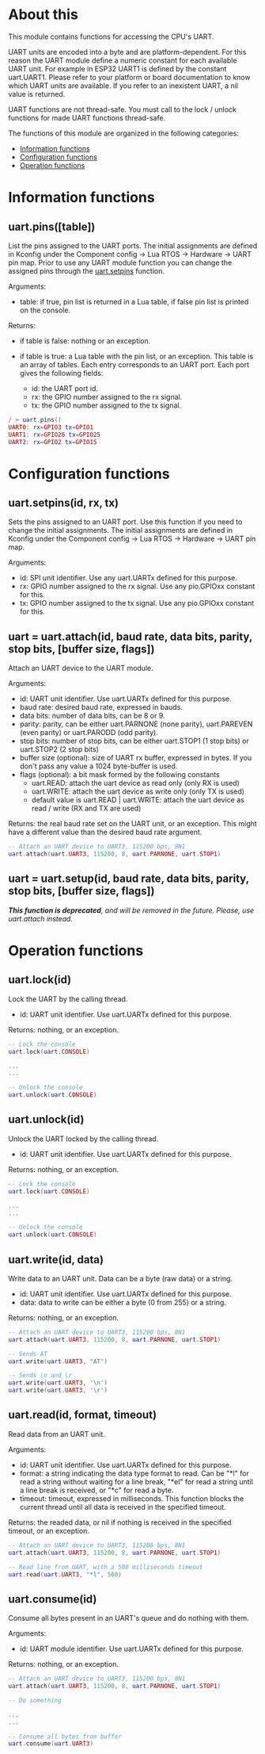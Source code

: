 # About this
 
This module contains functions for accessing the CPU's UART.

UART units are encoded into a byte and are platform-dependent. For this reason the UART module define a numeric constant for each available UART unit. For example in ESP32 UART1 is defined by the constant uart.UART1. Please refer to your platform or board documentation to know which UART units are available. If you refer to an inexistent UART, a nil value is returned.

UART functions are not thread-safe. You must call to the lock / unlock functions for made UART functions thread-safe.

The functions of this module are organized in the following categories:

* [Information functions](#information-functions)
* [Configuration functions](#configuration-functions)
* [Operation functions](#operation-functions)

# Information functions

## uart.pins([table])

List the pins assigned to the UART ports. The initial assignments are defined in Kconfig under the Component config -> Lua RTOS -> Hardware -> UART pin map. Prior to use any UART module function you can change the assigned pins through the [uart.setpins](#uartsetpinsid-rx-tx) function.

Arguments:

* table: if true, pin list is returned in a Lua table, if false pin list is printed on the console.

Returns:

* if table is false: nothing or an exception.

* if table is true: a Lua table with the pin list, or an exception. This table is an array of tables. Each entry corresponds to an UART port. Each port gives the following fields:

  * id: the UART port id.
  * rx: the GPIO number assigned to the rx signal.
  * tx: the GPIO number assigned to the tx signal.

```lua
/ > uart.pins()
UART0: rx=GPIO3 tx=GPIO1 
UART1: rx=GPIO26 tx=GPIO25 
UART2: rx=GPIO2 tx=GPIO15 
```

# Configuration functions

## uart.setpins(id, rx, tx)

Sets the pins assigned to an UART port. Use this function if you need to change the initial assignments. The initial assignments are defined in Kconfig under the Component config -> Lua RTOS -> Hardware -> UART pin map.

Arguments:

* id: SPI unit identifier. Use any uart.UARTx defined for this purpose.
* rx: GPIO number assigned to the rx signal. Use any pio.GPIOxx constant for this.
* tx: GPIO number assigned to the tx signal. Use any pio.GPIOxx constant for this.

## uart = uart.attach(id, baud rate, data bits, parity, stop bits, [buffer size, flags])

Attach an UART device to the UART module.

Arguments:

* id: UART unit identifier. Use uart.UARTx defined for this purpose.
* baud rate: desired baud rate, expressed in bauds.
* data bits: number of data bits, can be 8 or 9. 
* parity: parity, can be either uart.PARNONE (none parity), uart.PAREVEN (even parity) or uart.PARODD (odd parity).
* stop bits: number of stop bits, can be either uart.STOP1 (1 stop bits) or uart.STOP2 (2 stop bits)
* buffer size (optional): size of UART rx buffer, expressed in bytes. If you don't pass any value a 1024 byte-buffer is used.
* flags (optional): a bit mask formed by the following constants
   * uart.READ: attach the uart device as read only (only RX is used)
   * uart.WRITE: attach the uart device as write only (only TX is used)
   * default value is uart.READ | uart.WRITE: attach the uart device as read / write (RX and TX are used)

Returns: the real baud rate set on the UART unit, or an exception. This might have a different value than the desired baud rate argument.


```lua
-- Attach an UART device to UART3, 115200 bps, 8N1
uart.attach(uart.UART3, 115200, 8, uart.PARNONE, uart.STOP1)
```

## uart = uart.setup(id, baud rate, data bits, parity, stop bits, [buffer size, flags])

_**This function is deprecated**, and will be removed in the future. Please, use uart.attach instead._

# Operation functions

## uart.lock(id)

Lock the UART by the calling thread.

* id: UART unit identifier. Use uart.UARTx defined for this purpose.

Returns: nothing, or an exception.

```lua
-- Lock the console
uart.lock(uart.CONSOLE)

...
...

-- Unlock the console
uart.unlock(uart.CONSOLE)
```

## uart.unlock(id)

Unlock the UART locked by the calling thread.

* id: UART unit identifier. Use uart.UARTx defined for this purpose.

Returns: nothing, or an exception.

```lua
-- Lock the console
uart.lock(uart.CONSOLE)

...
...

-- Unlock the console
uart.unlock(uart.CONSOLE)

```

## uart.write(id, data)

Write data to an UART unit. Data can be a byte (raw data) or a string.

* id: UART unit identifier. Use uart.UARTx defined for this purpose.
* data: data to write can be either a byte (0 from 255) or a string.

Returns: nothing, or an exception.

```lua
-- Attach an UART device to UART3, 115200 bps, 8N1
uart.attach(uart.UART3, 115200, 8, uart.PARNONE, uart.STOP1)

-- Sends AT
uart.write(uart.UART3, "AT")

-- Sends \n and \r
uart.write(uart.UART3, '\n')
uart.write(uart.UART3, '\r')
```

## uart.read(id, format, timeout)

Read data from an UART unit.

Arguments:

* id: UART unit identifier. Use uart.UARTx defined for this purpose.
* format: a string indicating the data type format to read. Can be "*l" for read a string without waiting for a line break, "*el" for read a string until a line break is received, or "*c" for read a byte.
* timeout: timeout, expressed in milliseconds. This function blocks the current thread until all data is received in the specified timeout.

Returns: the readed data, or nil if nothing is received in the specified timeout, or an exception.

```lua
-- Attach an UART device to UART3, 115200 bps, 8N1
uart.attach(uart.UART3, 115200, 8, uart.PARNONE, uart.STOP1)

-- Read line from UART, with a 500 milliseconds timeout
uart.read(uart.UART3, "*l", 500)
```

## uart.consume(id)

Consume all bytes present in an UART's queue and do nothing with them.

Arguments:

* id: UART module identifier. Use uart.UARTx defined for this purpose.

Returns: nothing, or an exception.

```lua
-- Attach an UART device to UART3, 115200 bps, 8N1
uart.attach(uart.UART3, 115200, 8, uart.PARNONE, uart.STOP1)

-- Do something

...
...

-- Consume all bytes from buffer
uart.consume(uart.UART3)
```